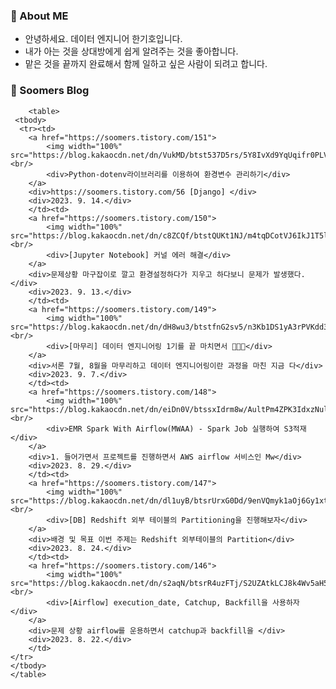 ### 💬 About ME

- 안녕하세요. 데이터 엔지니어 한기호입니다.
- 내가 아는 것을 상대방에게 쉽게 알려주는 것을 좋아합니다.  
- 맡은 것을 끝까지 완료해서 함께 일하고 싶은 사람이 되려고 합니다.

### 🌱 Soomers Blog
        <table>
     <tbody>
      <tr><td>
        <a href="https://soomers.tistory.com/151">
            <img width="100%" src="https://blog.kakaocdn.net/dn/VukMD/btst537D5rs/5Y8IvXd9YqUqifr0PLVfk0/img.png"/><br/>
            <div>Python-dotenv라이브러리를 이용하여 환경변수 관리하기</div>
        </a>
        <div>https://soomers.tistory.com/56 [Django] </div>
        <div>2023. 9. 14.</div>
        </td><td>
        <a href="https://soomers.tistory.com/150">
            <img width="100%" src="https://blog.kakaocdn.net/dn/c8ZCQf/btstQUKt1NJ/m4tqDCotVJ6IkJ1T5loaW0/img.png"/><br/>
            <div>[Jupyter Notebook] 커널 에러 해결</div>
        </a>
        <div>문제상황 마구잡이로 깔고 환경설정하다가 지우고 하다보니 문제가 발생했다.</div>
        <div>2023. 9. 13.</div>
        </td><td>
        <a href="https://soomers.tistory.com/149">
            <img width="100%" src="https://blog.kakaocdn.net/dn/dH8wu3/btstfnG2sv5/n3Kb1DS1yA3rPVKdd3bvu0/img.png"/><br/>
            <div>[마무리] 데이터 엔지니어링 1기를 끝 마치면서 🐱‍🏍✨</div>
        </a>
        <div>서론 7월, 8월을 마무리하고 데이터 엔지니어링이란 과정을 마친 지금 다</div>
        <div>2023. 9. 7.</div>
        </td><td>
        <a href="https://soomers.tistory.com/148">
            <img width="100%" src="https://blog.kakaocdn.net/dn/eiDn0V/btssxIdrm8w/AultPm4ZPK3IdxzNul81RK/img.png"/><br/>
            <div>EMR Spark With Airflow(MWAA) - Spark Job 실행하여 S3적재</div>
        </a>
        <div>1. 들어가면서 프로젝트를 진행하면서 AWS airflow 서비스인 Mw</div>
        <div>2023. 8. 29.</div>
        </td><td>
        <a href="https://soomers.tistory.com/147">
            <img width="100%" src="https://blog.kakaocdn.net/dn/dl1uyB/btsrUrxG0Dd/9enVQmyk1aOj6Gy1xtFMrK/img.png"/><br/>
            <div>[DB] Redshift 외부 테이블의 Partitioning을 진행해보자</div>
        </a>
        <div>배경 및 목표 이번 주제는 Redshift 외부테이블의 Partition</div>
        <div>2023. 8. 24.</div>
        </td><td>
        <a href="https://soomers.tistory.com/146">
            <img width="100%" src="https://blog.kakaocdn.net/dn/s2aqN/btsrR4uzFTj/S2UZAtkLCJ8k4Wv5aH5QRk/img.png"/><br/>
            <div>[Airflow] execution_date, Catchup, Backfill을 사용하자</div>
        </a>
        <div>문제 상황 airflow를 운용하면서 catchup과 backfill을 </div>
        <div>2023. 8. 22.</div>
        </td>
    </tr>
    </tbody>
    </table>

 
